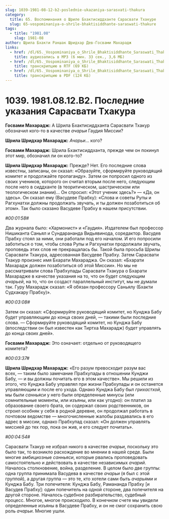 ```yaml
---
slug: 1039-1981-08-12-b2-poslednie-ukazaniya-sarasvati-thakura
category:
  title: 65. Воспоминания о Шриле Бхактисиддханте Сарасвати Тхакуре
  slug: 65-vospominaniya-o-shrile-bhaktisiddhante-saraswati-thakure
tags:
  - title: "1981.08"
    slug: 1981-08
author: Шрила Бхакти Ракшак Шридхар Дев-Госвами Махарадж
links:
  - href: /dl/65._Vospominaniya_o_Shrile_Bhaktisiddhante_Saraswati_Thakure/1039_1981.08.12.B2_SridharMj_Poslednie_ukazaniya_Saraswati_Thakura.mp3
    title: аудиозапись в MP3 (6 мин. 33 сек., 3,6 МБ)
  - href: /dl/65._Vospominaniya_o_Shrile_Bhaktisiddhante_Saraswati_Thakure/1039_1981.08.12.B2_SridharMj_Poslednie_ukazaniya_Saraswati_Thakura.rtf
    title: транскрипцию в RTF (69 КБ)
  - href: /dl/65._Vospominaniya_o_Shrile_Bhaktisiddhante_Saraswati_Thakure/1039_1981.08.12.B2_SridharMj_Poslednie_ukazaniya_Saraswati_Thakura.pdf
    title: транскрипцию в PDF (124 КБ)
---
```


# 1039. 1981.08.12.B2. Последние указания Сарасвати Тхакура

**Госвами Махарадж:** А Шрила Бхактисиддханта Сарасвати Тхакур обозначил кого-то в качестве *ачарьи* Гаудия Миссии?

**Шрила Шридхар Махарадж:** *Ачарьи*… кого?

**Госвами Махарадж:** Шрила Бхактисиддханта, прежде чем он покинул этот мир, обозначил ли он кого-то?

**Шрила Шридхар Махарадж:** Прежде? Нет. Его последние слова известны, записаны, он сказал: «Образуйте, сформируйте руководящий комитет и продолжайте пропаганду». Затем он попросил одного из своих учеников, которого он считал вторым после него, следующим после него в сиддханте (в теоритическом, шастрическом или теологическом знании)… Он спросил: «Этот ученик здесь?» — «Да, он здесь». Он сказал ему (Васудеве Прабху): «Слова и советы Рупы и Рагхунатхи должны продолжать звучать, и ты должен позаботиться об этом». Так было сказано Васудеве Прабху в нашем присутствии.

*#00:01:58#*

Два журнала было: «Хармонист» и «Гаудия». Издателем был профессор Нишиканта Саньял и Сундарананда Видьявинода, соредактор. Васудев Прабху стоял за ними, они работали под его началом. И его попросили заботиться о том, чтобы слова Рупы и Рагхунатхи продолжали звучать, проповедь этих слов не прекращалась бы. Такой была просьба Шрилы Сарасвати Тхакура, адресованная Васудеве Прабху. Затем Сарасвати Тхакур произнес имя Бхарати Махараджа. Он сказал: «Бхарати Махарадж должен позаботиться об этой Миссии». Но мы не рассматривали слова Прабхупады Сарасвати Тхакура о Бхарати Махарадже в качестве указания на то, что он будет следующим *ачарьей*, на то, что он создаст параллельный институт, мы не думали так. Гуру Махарадж сказал: «Я обязан профессору Саньялу (Бхакти Судхакару Прабху)».

*#00:03:08#*

Затем он сказал: «Сформируйте руководящий комитет, но Кунджа Бабу будет управляющим до конца своих дней, — такими были последние слова. — Сформируйте руководящий комитет, но Кунджа Бабу (впоследствии он был известен как Тиртха Махарадж) будет управлять до конца своих дней».

**Госвами Махарадж:** Это означает: отдельно от руководящего комитета?

*#00:03:37#*

**Шрила Шридхар Махарадж:** «Его разум превосходит разум вас всех, — таким было замечание Прабхупады в отношении Кунджи Бабу, — и вы должны почитать его в этом качестве». Мы решили из этого, что Кунджа Бабу управлял при жизни Прабхупады и он останется управляющим и после его ухода. Однако Кунджа Бабу был *грихастхой*, мы были *санньяси* у него были определенные минусы (или сомнительные моменты, или изъяны, или как угодно): он платил за образование своего брата, он содержал своих родственников, он строил особняк у себя в родной деревне, он продолжал работать в почтовом ведомстве — многочисленные жалобы раздавались в его адрес в миссии, однако Прабхупад сказал: «Он должен управлять миссией до тех пор, пока он жив, и его следует почитать».

*#00:04:54#*

Сарасвати Тхакур не избрал никого в качестве *ачарьи*, поскольку это было так, то возникло расхождение во мнении в нашей среде. Были многие амбициозные *санньяси*, которые рвались проповедовать самостоятельно и действовать в качестве независимых *ачарий*. Началось столкновение, война, разделение. В целом было две группы: одна группа принимала Васудева в качестве *ачарьи* (я был с этой группой), а другая группа — это те, кто хотели сами быть *ачарьями* и Кунджа Бабу. Три попечителя: Кунджа Бабу, Рамананда Прабху [и Васудев Прабху]: один попечитель на одной стороне, два попечителя на другой стороне. Началось судебное разбирательство, судебный процесс. Многое, многое происходило. В конечном счете мы увидели определенные изъяны в Васудеве Прабху, и он не смог сохранить свою роль *ачарьи*. Многие ушли.

